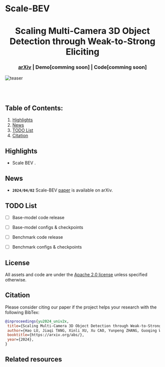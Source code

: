 # Scale-BEV

<div align="center">   
  
# Scaling Multi-Camera 3D Object Detection through Weak-to-Strong Eliciting
</div>

<h3 align="center">
  <a href="https://arxiv.org/abs/">arXiv</a> |
  Demo[comming soon] |
  Code[comming soon]
</h3>

![teaser](assets/.png)

<br><br>

## Table of Contents:
1. [Highlights](#high)
2. [News](#news)
3. [TODO List](#todos)
4. [Citation](#citation)

## Highlights <a name="high"></a>

- Scale BEV . 

## News <a name="news"></a>
 
- **`2024/04/02`** Scale-BEV [paper](https://arxiv.org/abs/) is available on arXiv.


## TODO List <a name="todos"></a>
- [ ] Base-model code release 
- [ ] Base-model configs & checkpoints
- [ ] Benchmark code release
- [ ] Benchmark configs & checkpoints


## License <a name="license"></a>

All assets and code are under the [Apache 2.0 license](./LICENSE) unless specified otherwise.

## Citation <a name="citation"></a>

Please consider citing our paper if the project helps your research with the following BibTex:

```bibtex
@inproceedings{yu2024_univ2x,
 title={Scaling Multi-Camera 3D Object Detection through Weak-to-Strong Eliciting}, 
 author={Hao LU, Jiaqi TANG, Xinli XU, Xu CAO, Yunpeng ZHANG, Guoqing WANG, Dalong DU, Hao CHEN, Yingcong CHEN},
 booktitle={https://arxiv.org/abs/},
 year={2024},
}
```
## Related resources
